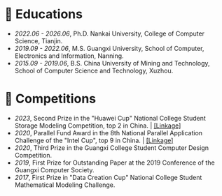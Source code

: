 
# 📖 Educations
- *2022.06 - 2026.06*, Ph.D. Nankai University, College of Computer Science, Tianjin.
- *2019.09 - 2022.06*, M.S.  Guangxi University, School of Computer, Electronics and Information, Nanning.
- *2015.09 - 2019.06*, B.S.  China University of Mining and Technology, School of Computer Science and Technology, Xuzhou.

# 💬 Competitions
- *2023*, Second Prize in the "Huawei Cup" National College Student Storage Modeling Competition, top 2 in China. \| [\[Linkage\]](https://news.nankai.edu.cn/zhxw/system/2023/04/08/030055307.shtml)
- *2020*, Parallel Fund Award in the 8th National Parallel Application Challenge of the "Intel Cup", top 9 in China. \| [\[Linkage\]](https://www.sohu.com/a/423638908_333359)
- *2020*, Third Prize in the Guangxi College Student Computer Design Competition.
- *2019*, First Prize for Outstanding Paper at the 2019 Conference of the Guangxi Computer Society.
- *2017*, First Prize in "Data Creation Cup" National College Student Mathematical Modeling Challenge.

